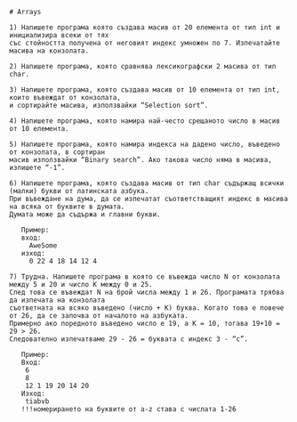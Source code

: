     # Arrays
    
    1) Напишете програма която създава масив от 20 елемента от тип int и инициализира всеки от тях 
    със стойността получена от неговият индекс умножен по 7. Изпечатайте масива на конзолата.
       
    2) Напишете програма, която сравнява лексикографски 2 масива от тип char.
    
    3) Напишете програма, която създава масив от 10 елемента от тип int, които въвеждат от конзолата,
    и сортирайте масива, използвайки “Selection sort”. 
       
    4) Напишете програма, която намира най-често срещаното число в масив от 10 елемента.
    
    5) Напишете програма, която намира индекса на дадено число, въведено от конзолата, в сортиран 
    масив използвайки “Binary search”. Ако такова число няма в масива, изпишете “-1”.
    
    6) Напишете програма, която създава масив от тип char съдържащ всички (малки) букви от латинската азбука. 
    При въвеждане на дума, да се изпечатат съответстващият индекс в масива на всяка от буквите в думата. 
    Думата може да съдържа и главни букви.
       
       Пример:
       вход:
         AweSome
       изход:
         0 22 4 18 14 12 4
       
    7) Трудна. Напишете програма в която се въвежда число N от конзолата между 5 и 20 и число K между 0 и 25. 
    След това се въвеждат N на брой числа между 1 и 26. Програмата трябва да изпечата на конзолата
    съответната на всяко въведено (число + K) буква. Когато това е повече от 26, да се започва от началото на азбуката.
    Примерно ако поредното въведено число е 19, а K = 10, тогава 19+10 = 29 > 26. 
    Следователно изпечатваме 29 - 26 = буквата с индекс 3 - “c”.
       
       Пример:
       Вход:
        6
        8
        12 1 19 20 14 20
       Изход:
        tiabvb
       !!!номерирането на буквите от a-z става с числата 1-26

